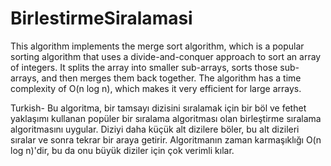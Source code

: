 # BirlestirmeSiralamasi
This algorithm implements the merge sort algorithm, which is a popular sorting algorithm that uses a divide-and-conquer approach to sort an array of integers. 
It splits the array into smaller sub-arrays, sorts those sub-arrays, and then merges them back together. 
The algorithm has a time complexity of O(n log n), which makes it very efficient for large arrays.


Turkish-
Bu algoritma, bir tamsayı dizisini sıralamak için bir böl ve fethet yaklaşımı kullanan popüler bir sıralama algoritması olan birleştirme sıralama algoritmasını uygular. 
Diziyi daha küçük alt dizilere böler, bu alt dizileri sıralar ve sonra tekrar bir araya getirir. 
Algoritmanın zaman karmaşıklığı O(n log n)'dir, bu da onu büyük diziler için çok verimli kılar.
